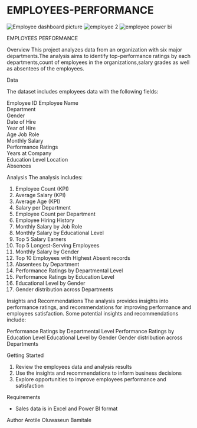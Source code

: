 # EMPLOYEES-PERFORMANCE
![Employee dashboard picture](https://github.com/user-attachments/assets/2ea00faf-4ffb-4dbe-ba8e-28855d284362)
![employee 2](https://github.com/user-attachments/assets/05a85b82-ca56-4165-8380-6408720fc41c)
![employee power bi](https://github.com/user-attachments/assets/e59b91b8-5813-4685-a612-047b23e5083c)

EMPLOYEES PERFORMANCE

Overview
This project analyzes data from an organization with six major departments.The analysis aims to identify top-performance ratings by each departments,count of employees in the organizations,salary grades as well as absentees of the employees.

Data

The dataset includes employees data with the following fields:

Employee ID	
Employee Name	
Department	
Gender	
Date of Hire	
Year of Hire	
Age	
Job Role	
Monthly Salary		
Performance Ratings 	
Years at Company	
Education Level	
Location	
Absences

Analysis
The analysis includes:

1. Employee Count (KPI)
2. Average Salary (KPI)
3. Average Age (KPI)
4. Salary per Department
5. Employee Count per Department
6. Employee Hiring History
7. Monthly Salary by Job Role
8. Monthly Salary by Educational Level
9. Top 5 Salary Earners
10. Top 5 Longest-Serving Employees
11. Monthly Salary by Gender
12. Top 10 Employees with Highest Absent records
13. Absentees by Department
14. Performance Ratings by Departmental Level
15. Performance Ratings by Education Level
16. Educational Level by Gender
17. Gender distribution across Departments

Insights and Recommendations
The analysis provides insights into performance ratings, and recommendations for improving performance and employees satisfaction. Some potential insights and recommendations include:

Performance Ratings by Departmental Level
Performance Ratings by Education Level
Educational Level by Gender
Gender distribution across Departments

Getting Started
1. Review the employees data and analysis results
2. Use the insights and recommendations to inform business decisions
3. Explore opportunities to improve employees performance and satisfaction

Requirements
- Sales data is in Excel and Power BI format

Author
Arotile Oluwaseun Bamitale
